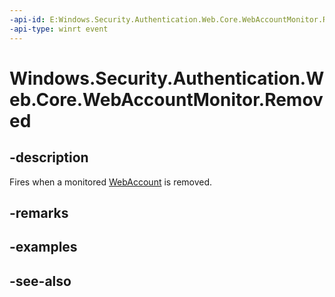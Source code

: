 ```yaml
---
-api-id: E:Windows.Security.Authentication.Web.Core.WebAccountMonitor.Removed
-api-type: winrt event
---
```


<!-- Event syntax
public event Windows.Foundation.TypedEventHandler Removed<Windows.Security.Authentication.Web.Core.WebAccountMonitor,  Windows.Security.Authentication.Web.Core.WebAccountEventArgs>
-->

# Windows.Security.Authentication.Web.Core.WebAccountMonitor.Removed

## -description
Fires when a monitored [WebAccount](../windows.security.credentials/webaccount.md) is removed.

## -remarks

## -examples

## -see-also
